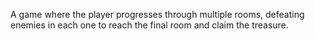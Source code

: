 A game where the player progresses through multiple rooms, defeating enemies in each one to reach the final room and claim the treasure.
